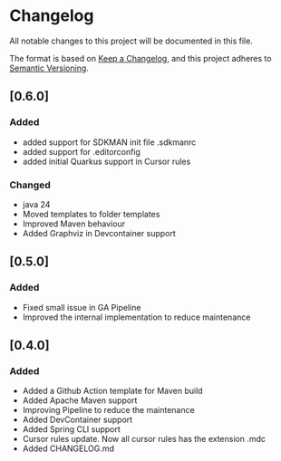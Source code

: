 # Changelog

All notable changes to this project will be documented in this file.

The format is based on [Keep a Changelog](https://keepachangelog.com/en/1.1.0/),
and this project adheres to [Semantic Versioning](https://semver.org/spec/v2.0.0.html).

## [0.6.0]

### Added

- added support for SDKMAN init file .sdkmanrc
- added support for .editorconfig
- added initial Quarkus support in Cursor rules

### Changed

- java 24
- Moved templates to folder templates
- Improved Maven behaviour
- Added Graphviz in Devcontainer support

## [0.5.0]

### Added

- Fixed small issue in GA Pipeline
- Improved the internal implementation to reduce maintenance

## [0.4.0]

### Added

- Added a Github Action template for Maven build
- Added Apache Maven support
- Improving Pipeline to reduce the maintenance
- Added DevContainer support
- Added Spring CLI support
- Cursor rules update. Now all cursor rules has the extension .mdc
- Added CHANGELOG.md
